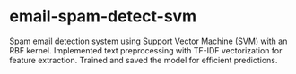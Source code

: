 # email-spam-detect-svm
Spam email detection system using Support Vector Machine (SVM) with an RBF kernel. Implemented text preprocessing with TF-IDF vectorization for feature extraction. Trained and saved the model for efficient predictions.
